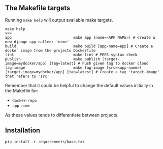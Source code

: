 

## The Makefile targets

Running `make help` will output available make targets.

```
make help
>>>
app                            make app [name=<APP NAME>] # Create a new django app called: 'name'
build                          make build [app-name=app] # Create a docker image from the projects Dockerfile
lint                           make lint # PEP8 syntax check
publish                        make publish [target-image=mydocker/app] [tag=latest] # Push given tag to docker cloud
tag-image                      make tag-image [src=<app-name>] [target-image=mydocker/app] [tag=latest] # Create a tag 'target-image' that refers to 'src'
```

Remember that it could be helpful to change the default values initially in the Makefile for:

* `docker-repo`
* `app-name`

As these values tends to differentiate between projects.

## Installation

```
pip install -r requirements/base.txt
```
